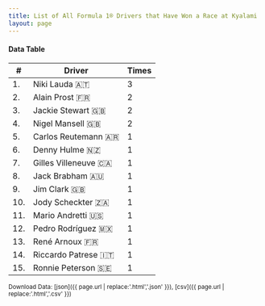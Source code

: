 ```yaml
---
title: List of All Formula 1® Drivers that Have Won a Race at Kyalami
layout: page
---
```


<canvas id="chart" width="400" height="180"></canvas>
<script>
var data = {
    "datasets": [
        {
            "backgroundColor": "#f3a935",
            "borderColor": "#f68639",
            "borderWidth": 1,
            "data": [
                3.0,
                2.0,
                2.0,
                2.0,
                1.0,
                1.0,
                1.0,
                1.0,
                1.0,
                1.0,
                1.0,
                1.0,
                1.0,
                1.0,
                1.0
            ],
            "label": "Times"
        }
    ],
    "labels": [
        "Niki Lauda",
        "Alain Prost",
        "Jackie Stewart",
        "Nigel Mansell",
        "Carlos Reutemann",
        "Denny Hulme",
        "Gilles Villeneuve",
        "Jack Brabham",
        "Jim Clark",
        "Jody Scheckter",
        "Mario Andretti",
        "Pedro Rodríguez",
        "René Arnoux",
        "Riccardo Patrese",
        "Ronnie Peterson"
    ]
};
var options = {
  legend: {
    display: false
  },
  scales: {
    xAxes: [{
      ticks: {
        beginAtZero: true,
        maxRotation: 180,
        display: window.innerWidth > 800
      }
    }],
    yAxes: [{
      ticks: {
        beginAtZero: true
      }
    }]
  },
  onResize: function(chart, size) {
    chart.options.scales.xAxes[0].ticks.display = size.width > 800;
  }
};
new Chart("chart", {
    data: data,
    type: 'bar',
    options: options
});
</script>



#### Data Table

| # | Driver | Times |
|--|--|--|
| 1. | Niki Lauda 🇦🇹 | 3 |
| 2. | Alain Prost 🇫🇷 | 2 |
| 3. | Jackie Stewart 🇬🇧 | 2 |
| 4. | Nigel Mansell 🇬🇧 | 2 |
| 5. | Carlos Reutemann 🇦🇷 | 1 |
| 6. | Denny Hulme 🇳🇿 | 1 |
| 7. | Gilles Villeneuve 🇨🇦 | 1 |
| 8. | Jack Brabham 🇦🇺 | 1 |
| 9. | Jim Clark 🇬🇧 | 1 |
| 10. | Jody Scheckter 🇿🇦 | 1 |
| 11. | Mario Andretti 🇺🇸 | 1 |
| 12. | Pedro Rodríguez 🇲🇽 | 1 |
| 13. | René Arnoux 🇫🇷 | 1 |
| 14. | Riccardo Patrese 🇮🇹 | 1 |
| 15. | Ronnie Peterson 🇸🇪 | 1 |

<small>Download Data: [json]({{ page.url | replace:'.html','.json' }}), [csv]({{ page.url | replace:'.html','.csv' }})</small>
